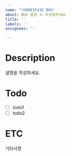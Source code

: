 ```yaml
---
name: "\U0001F41E BUG"
about: BUG 발생 시 작성해주세요.
title: ''
labels: ''
assignees: ''

---
```


# Description
설명을 작성하세요.

# Todo
- [ ] todo1
- [ ] todo2

# ETC
기타사항
